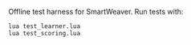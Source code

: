 Offline test harness for SmartWeaver. Run tests with:

```
lua test_learner.lua
lua test_scoring.lua
```
